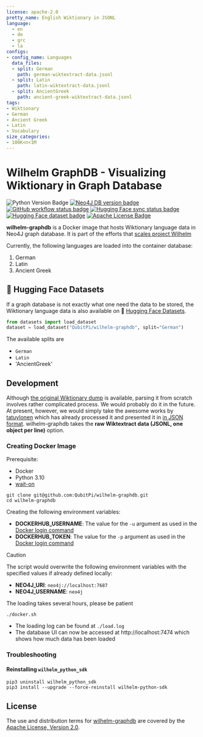 ```yaml
---
license: apache-2.0
pretty_name: English Wiktionary in JSONL
language:
  - en
  - de
  - grc
  - la
configs:
- config_name: Languages
  data_files:
  - split: German
    path: german-wiktextract-data.jsonl
  - split: Latin
    path: latin-wiktextract-data.jsonl
  - split: AncientGreek
    path: ancient-greek-wiktextract-data.jsonl
tags:
- Wiktionary
- German
- Ancient Greek
- Latin
- Vocabulary
size_categories:
- 100K<n<1M
---
```


Wilhelm GraphDB - Visualizing Wiktionary in Graph Database
==========================================================

![Python Version Badge]
[![Neo4J DB version badge]][Neo4J Docker version]
[![GitHub workflow status badge][GitHub workflow status badge]][GitHub workflow status URL]
[![Hugging Face sync status badge]][Hugging Face sync status URL]
[![Hugging Face dataset badge]][Hugging Face dataset URL]
[![Apache License Badge]][Apache License, Version 2.0]

__wilhelm-graphdb__ is a Docker image that hosts Wiktionary language data in Neo4J graph database. It is part of the
efforts that
[scales project Wilhelm](https://github.com/QubitPi/wilhelm?tab=readme-ov-file#why-do-i-decide-to-scale-project-wilhelm)

Currently, the following languages are loaded into the container database:

1. German
2. Latin
3. Ancient Greek

🤗 Hugging Face Datasets
------------------------

If a graph database is not exactly what one need the data to be stored, the Wiktionary language data is also available
on 🤗 [Hugging Face Datasets][Hugging Face dataset URL].

```python
from datasets import load_dataset
dataset = load_dataset("QubitPi/wilhelm-graphdb", split="German")
```

The available splits are

- `German`
- `Latin`
- 'AncientGreek'

Development
-----------

Although [the original Wiktionary dump](https://dumps.wikimedia.org/) is available, parsing it  from scratch involves
rather complicated process. We would probably do it in the future. At present, however, we would simply take the awesome
works by [tatuylonen](https://github.com/tatuylonen/wiktextract) which has already processed it and presented it in
[in JSON format](https://kaikki.org/dictionary/rawdata.html). wilhelm-graphdb takes the
__raw Wiktextract data (JSONL, one object per line)__ option.

### Creating Docker Image

Prerequisite:

- Docker
- Python 3.10
- [wait-on](https://www.npmjs.com/package/wait-on)

```console
git clone git@github.com:QubitPi/wilhelm-graphdb.git
cd wilhelm-graphdb
```

Creating the following environment variables:

- __DOCKERHUB_USERNAME__: The value for the `-u` argument as used in the [Docker login command]
- __DOCKERHUB_TOKEN__: The value for the `-p` argument as used in the [Docker login command]

> [!CAUTION]
>
> The script would overwrite the following environment variables with the specified values if already defined locally:
>
> - __NEO4J_URI__: `neo4j://localhost:7687`
> - __NEO4J_USERNAME__: `neo4j`
>
> The loading takes several hours, please be patient

```console
./docker.sh
```

- The loading log can be found at `./load.log`
- The database UI can now be accessed at http://localhost:7474 which shows how much data has been loaded

### Troubleshooting

#### Reinstalling `wilhelm_python_sdk`

```console
pip3 uninstall wilhelm_python_sdk
pip3 install --upgrade --force-reinstall wilhelm-python-sdk
```

License
-------

The use and distribution terms for [wilhelm-graphdb]() are covered by the [Apache License, Version 2.0].

[Apache License Badge]: https://img.shields.io/badge/Apache%202.0-F25910.svg?style=for-the-badge&logo=Apache&logoColor=white
[Apache License, Version 2.0]: https://www.apache.org/licenses/LICENSE-2.0

[Docker login command]: https://docker.qubitpi.org//reference/cli/docker/login/#options

[GitHub workflow status badge]: https://img.shields.io/github/actions/workflow/status/QubitPi/wilhelm-graphdb/ci-cd.yaml?branch=master&style=for-the-badge&logo=github&logoColor=white&label=CI/CD
[GitHub workflow status URL]: https://github.com/QubitPi/wilhelm-graphdb/actions/workflows/ci-cd.yaml

[Hugging Face dataset badge]: https://img.shields.io/badge/Hugging%20Face%20Dataset-wilhelm--graphdb-FFD21E?style=for-the-badge&logo=huggingface&logoColor=white
[Hugging Face dataset URL]: https://huggingface.co/datasets/QubitPi/wilhelm-graphdb

[Hugging Face sync status badge]: https://img.shields.io/github/actions/workflow/status/QubitPi/wilhelm-graphdb/ci-cd.yaml?branch=master&style=for-the-badge&logo=github&logoColor=white&label=Hugging%20Face%20Sync%20Up
[Hugging Face sync status URL]: https://github.com/QubitPi/wilhelm-graphdb/actions/workflows/ci-cd.yaml

[Neo4J DB version badge]: https://img.shields.io/badge/Neo4J-5.24--enterprise-4581C3.svg?style=for-the-badge&logo=neo4j&logoColor=white
[Neo4J Docker version]: https://hub.docker.com/_/neo4j/tags?name=5.24-enterprise

[Python Version Badge]: https://img.shields.io/badge/Python-3.10-FFD845?labelColor=498ABC&style=for-the-badge&logo=python&logoColor=white
